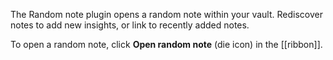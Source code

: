 The Random note plugin opens a random note within your vault. Rediscover notes to add new insights, or link to recently added notes.

To open a random note, click **Open random note** (die icon) in the [[ribbon]].